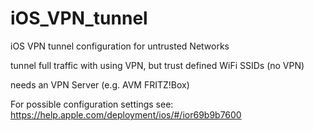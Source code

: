 # iOS_VPN_tunnel
iOS VPN tunnel configuration for untrusted Networks

tunnel full traffic with using VPN, but trust defined WiFi SSIDs (no VPN)

needs an VPN Server (e.g. AVM FRITZ!Box)

For possible configuration settings see:
https://help.apple.com/deployment/ios/#/ior69b9b7600
